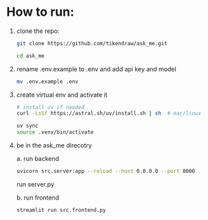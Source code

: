 # How to run:


1. clone the repo:
    ```bash
    git clone https://github.com/tikendraw/ask_me.git

    cd ask_me
    ```

2. rename .env.example to .env and add api key  and model
    ```bash
    mv .env.example .env
    ```

3. create virtual env and activate it
    ```bash
    # install uv if needed
    curl -LsSf https://astral.sh/uv/install.sh | sh  # mac/linux

    uv sync 
    source .venv/bin/activate
    ```

4. be in the ask_me direcotry 
    
    a. run backend
    
    ```bash
    uvicorn src.server:app --reload --host 0.0.0.0 --port 8000
    ```
    

    run server.py
    
    b. run frontend
    ```bash
    streamlit run src.frontend.py
    ```
    
